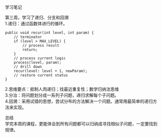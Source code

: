 学习笔记  

第三周，学习了递归、分支和回溯  
1.递归：通过函数体进行的循环。  
```
public void recur(int level, int param) {
    // terminator
    if (level > MAX_LEVEL) {
        // process result
        return;
    }
    // process current logic
    process(level, param);
    // drill down
    recur(level: level + 1, newParam);
    // restore current status
}

```
2.思维要点：抵制人肉递归；找最近重复性；数学归纳法思维  
3.分治：将问题划分成一系列子问题，递归求解每个子问题。  
4.回溯：采用试错的思想，尝试分布的方法解决一个问题。通常用最简单的递归方法来实现。  

总结  
学完本周的课程，更能体会到所有问题都可以归纳成寻找相似子问题，一定要找到规律。  
